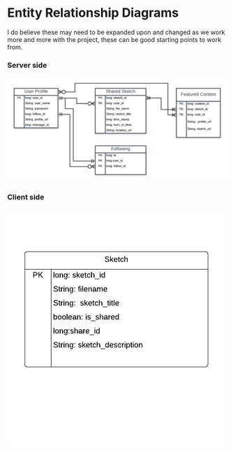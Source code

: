 # Entity Relationship Diagrams 
I do believe these may need to be expanded upon and changed as we work more and more with the project, these can be good starting points to work from.


### Server side 

![](processthis_server_erd.png)

### Client side 
![](Processthis_client_erd.png)
